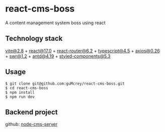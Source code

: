 # react-cms-boss

A content management system boss using react


## Technology stack

vite@2.8 + react@17.0 + react-router@6.2 + typescript@4.5 + axios@0.26 + swr@1.2 + antd@4.19 + styled-components@5.3

## Usage

```
$ git clone git@github.com:guMcrey/react-cms-boss.git
$ cd react-cms-boss
$ npm install
$ npm run dev
```

## Backend project

github: [node-cms-server](https://github.com/guMcrey/node-cms-server)